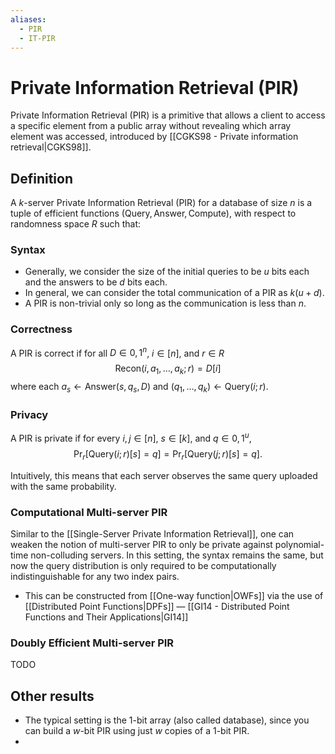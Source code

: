 ```yaml
---
aliases:
  - PIR
  - IT-PIR
---
```

# Private Information Retrieval (PIR)
Private Information Retrieval (PIR) is a primitive that allows a client to access a specific element from a public array without revealing which array element was accessed, introduced by [[CGKS98 - Private information retrieval|CGKS98]].

## Definition
A $k$-server Private Information Retrieval (PIR) for a database of size $n$ is a tuple of efficient functions $(\mathsf{Query}, \mathsf{Answer}, \mathsf{Compute})$, with respect to randomness space $R$ such that:

### Syntax
- Generally, we consider the size of the initial queries to be $u$ bits each and the answers to be $d$ bits each.
- In general, we can consider the total communication of a PIR as $k(u + d)$.
- A PIR is non-trivial only so long as the communication is less than $n$.

### Correctness
A PIR is correct if for all $D \in {0, 1}^n$, $i \in [n]$, and $r \in R$ $$\mathsf{Recon}(i,a_1,\ldots,a_k ; r) = D[i]$$ where each $a_s \leftarrow \mathsf{Answer}(s, q_s, D)$ and $(q_1, \ldots, q_k) \leftarrow \mathsf{Query}(i; r)$.

### Privacy
A PIR is private if for every $i, j \in [n]$, $s \in [k]$, and $q \in {0, 1}^u$, $$\Pr_r[\mathsf{Query}(i; r)[s] = q] = \Pr_r[\mathsf{Query}(j; r)[s] = q].$$

Intuitively, this means that each server observes the same query uploaded with the same probability.

### Computational Multi-server PIR
Similar to the [[Single-Server Private Information Retrieval]], one can weaken the notion of multi-server PIR to only be private against polynomial-time non-colluding servers. In this setting, the syntax remains the same, but now the query distribution is only required to be computationally indistinguishable for any two index pairs.
- This can be constructed from [[One-way function|OWFs]] via the use of [[Distributed Point Functions|DPFs]] — [[GI14 - Distributed Point Functions and Their Applications|GI14]]


### Doubly Efficient Multi-server PIR
TODO

## Other results
- The typical setting is the 1-bit array (also called database), since you can build a $w$-bit PIR using just $w$ copies of a 1-bit PIR.
- 